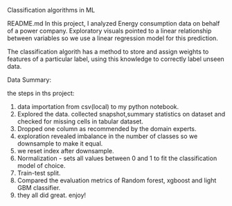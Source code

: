 
Classification algorithms in ML

README.md
In this project, I analyzed Energy consumption data on behalf of a power company. Exploratory visuals pointed to a linear relationship between variables so we use a linear regression model for this prediction.

The classification algorith has a method to store and assign weights to features of a particular label, using this knowledge to correctly label unseen data.


Data Summary:


the steps in ths project:

1. data importation from csv(local) to my python notebook.
2. Explored the data. collected snapshot,summary statistics on dataset and checked for missing cells in tabular dataset.
3. Dropped one column as recommended by the domain experts.
4. exploration revealed imbalance in the number of classes so we downsample to make it equal. 
5. we reset index after downsample.
6. Normalization - sets all values between 0 and 1 to fit the classification model of choice.
7. Train-test split.
8. Compared the evaluation metrics of Random forest, xgboost and light GBM classifier. 
9. they all did great. enjoy!









